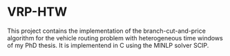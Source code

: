 # VRP-HTW

This project contains the implementation of the branch-cut-and-price algorithm for the vehicle routing problem with heterogeneous time windows of my PhD thesis.
It is implementend in C using the MINLP solver SCIP.
